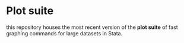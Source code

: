 # Plot suite

this repository houses the most recent version of the **plot suite** of fast graphing commands for large datasets in Stata.  